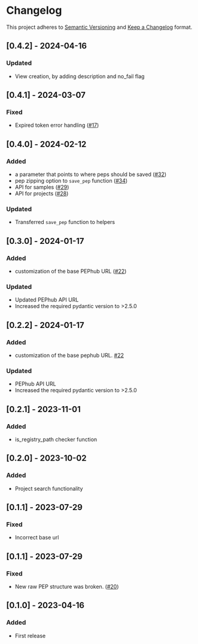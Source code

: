# Changelog

This project adheres to [Semantic Versioning](https://semver.org/spec/v2.0.0.html) and [Keep a Changelog](https://keepachangelog.com/en/1.0.0/) format.

## [0.4.2] - 2024-04-16
### Updated
- View creation, by adding description and no_fail flag


## [0.4.1] - 2024-03-07
### Fixed
- Expired token error handling  ([#17](https://github.com/pepkit/pephubclient/issues/17))

## [0.4.0] - 2024-02-12
### Added
- a parameter that points to where peps should be saved ([#32](https://github.com/pepkit/pephubclient/issues/32))
- pep zipping option to `save_pep` function ([#34](https://github.com/pepkit/pephubclient/issues/34))
- API for samples ([#29](https://github.com/pepkit/pephubclient/issues/29))
- API for projects ([#28](https://github.com/pepkit/pephubclient/issues/28))

### Updated
- Transferred `save_pep` function to helpers

## [0.3.0] - 2024-01-17
### Added
- customization of the base PEPhub URL ([#22](https://github.com/pepkit/pephubclient/issues/22))

### Updated
- Updated PEPhub API URL
- Increased the required pydantic version to >2.5.0

## [0.2.2] - 2024-01-17
### Added
- customization of the base pephub URL. [#22](https://github.com/pepkit/pephubclient/issues/22)

### Updated 
- PEPhub API URL
- Increased the required pydantic version to >2.5.0

## [0.2.1] - 2023-11-01
### Added
- is_registry_path checker function

## [0.2.0] - 2023-10-02
### Added
- Project search functionality

## [0.1.1] - 2023-07-29
### Fixed
- Incorrect base url

## [0.1.1] - 2023-07-29
### Fixed
- New raw PEP structure was broken. ([#20](https://github.com/pepkit/pephubclient/issues/20))

## [0.1.0] - 2023-04-16
### Added
- First release
